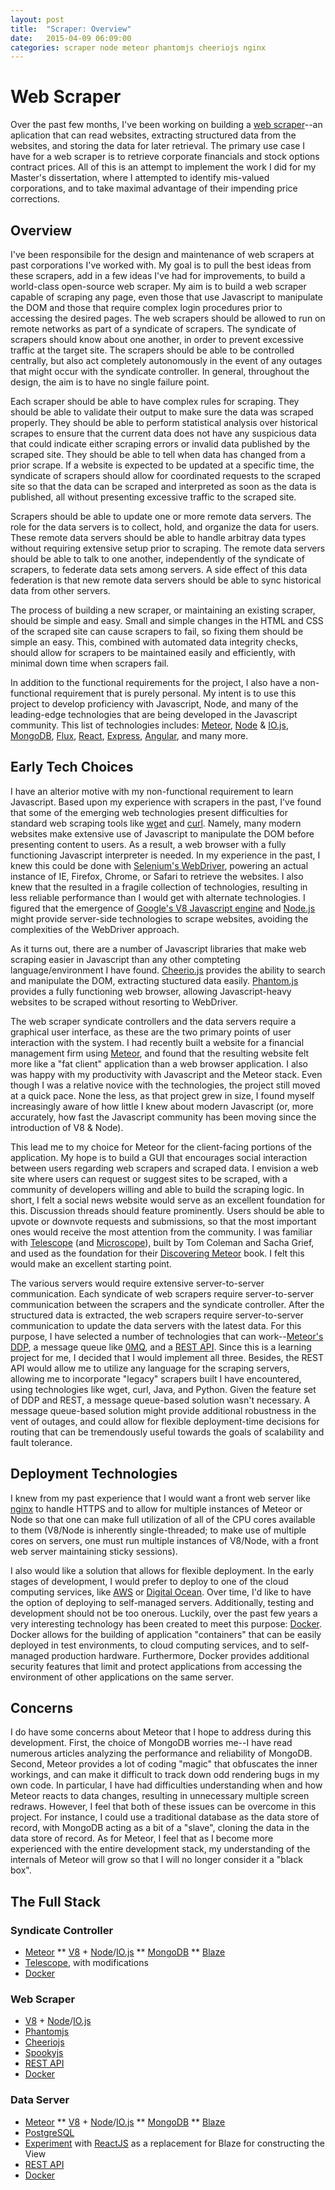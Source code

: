 ```yaml
---
layout: post
title:  "Scraper: Overview"
date:   2015-04-09 06:09:00
categories: scraper node meteor phantomjs cheeriojs nginx
---
```

Web Scraper
===========
Over the past few months, I've been working on building a [web scraper](http://en.wikipedia.org/wiki/Web_scraping)--an aplication that can read websites, extracting structured data from the websites, and storing the data for later retrieval.  The primary use case I have for a web scraper is to retrieve corporate financials and stock options contract prices.  All of this is an attempt to implement the work I did for my Master's dissertation, where I attempted to identify mis-valued corporations, and to take maximal advantage of their impending price corrections.

Overview
--------
I've been responsibile for the design and maintenance of web scrapers at past corporations I've worked with.  My goal is to pull the best ideas from these scrapers, add in a few ideas I've had for improvements, to build a world-class open-source web scraper.  My aim is to build a web scraper capable of scraping any page, even those that use Javascript to manipulate the DOM and those that require complex login procedures prior to accessing the desired pages.  The web scrapers should be allowed to run on remote networks as part of a syndicate of scrapers.  The syndicate of scrapers should know about one another, in order to prevent excessive traffic at the target site.  The scrapers should be able to be controlled centrally, but also act completely autonomously in the event of any outages that might occur with the syndicate controller.  In general, throughout the design, the aim is to have no single failure point.

Each scraper should be able to have complex rules for scraping.  They should be able to validate their output to make sure the data was scraped properly.  They should be able to perform statistical analysis over historical scrapes to ensure that the current data does not have any suspicious data that could indicate either scraping errors or invalid data published by the scraped site.  They should be able to tell when data has changed from a prior scrape.  If a website is expected to be updated at a specific time, the syndicate of scrapers should allow for coordinated requests to the scraped site so that the data can be scraped and interpreted as soon as the data is published, all without presenting excessive traffic to the scraped site.

Scrapers should be able to update one or more remote data servers.  The role for the data servers is to collect, hold, and organize the data for users.  These remote data servers should be able to handle arbitray data types without requiring extensive setup prior to scraping.  The remote data servers should be able to talk to one another, independently of the syndicate of scrapers, to federate data sets among servers.  A side effect of this data federation is that new remote data servers should be able to sync historical data from other servers. 

The process of building a new scraper, or maintaining an existing scraper, should be simple and easy.  Small and simple changes in the HTML and CSS of the scraped site can cause scrapers to fail, so fixing them should be simple an easy.  This, combined with automated data integrity checks, should allow for scrapers to be maintained easily and efficiently, with minimal down time when scrapers fail.

In addition to the functional requirements for the project, I also have a non-functional requirement that is purely personal.  My intent is to use this project to develop proficiency with Javascript, Node, and many of the leading-edge technologies that are being developed in the Javascript community.  This list of technologies includes: [Meteor](http://meteor.com/), [Node](https://nodejs.org/) & [IO.js](https://iojs.org/en/index.html), [MongoDB](https://www.mongodb.org/), [Flux](https://facebook.github.io/react/docs/flux-overview.html), [React](https://facebook.github.io/react/), [Express](http://expressjs.com/), [Angular](http://expressjs.com/), and many more.

Early Tech Choices
------------------
I have an alterior motive with my non-functional requirement to learn Javascript.  Based upon my experience with scrapers in the past, I've found that some of the emerging web technologies present difficulties for standard web scraping tools like [wget](https://www.gnu.org/software/wget/) and [curl](http://curl.haxx.se/).  Namely, many modern websites make extensive use of Javascript to manipulate the DOM before presenting content to users.  As a result, a web browser with a fully functioning Javascript interpreter is needed.  In my experience in the past, I knew this could be done with [Selenium's WebDriver](http://www.seleniumhq.org/projects/webdriver/), powering an actual instance of IE, Firefox, Chrome, or Safari to retrieve the websites.  I also knew that the resulted in a fragile collection of technologies, resulting in less reliable performance than I would get with alternate technologies.  I figured that the emergence of [Google's V8 Javascript engine](https://code.google.com/p/v8/) and [Node.js](https://nodejs.org/) might provide server-side technologies to scrape websites, avoiding the complexities of the WebDriver approach.  

As it turns out, there are a number of Javascript libraries that make web scraping easier in Javascript than any other compteting language/environment I have found.  [Cheerio.js](https://github.com/cheeriojs/cheerio) provides the ability to search and manipulate the DOM, extracting stuctured data easily.  [Phantom.js](http://phantomjs.org/) provides a fully functioning web browser, allowing Javascript-heavy websites to be scraped without resorting to WebDriver.  

The web scraper syndicate controllers and the data servers require a graphical user interface, as these are the two primary points of user interaction with the system.  I had recently built a website for a financial management firm using [Meteor](https://www.meteor.com/), and found that the resulting website felt more like a "fat client" application than a web browser application.  I also was happy with my productivity with Javascript and the Meteor stack.  Even though I was a relative novice with the technologies, the project still moved at a quick pace.  None the less, as that project grew in size, I found myself increasingly aware of how little I knew about modern Javascript (or, more accurately, how fast the Javascript community has been moving since the introduction of V8 & Node).

This lead me to my choice for Meteor for the client-facing portions of the application.  My hope is to build a GUI that encourages social interaction between users regarding web scrapers and scraped data.  I envision a web site where users can request or suggest sites to be scraped, with a community of developers willing and able to build the scraping logic.  In short, I felt a social news website would serve as an excellent foundation for this.  Discussion threads should feature prominently.  Users should be able to upvote or downvote requests and submissions, so that the most important ones would receive the most attention from the community.  I was familiar with [Telescope](http://www.telescopeapp.org/) (and [Microscope](https://github.com/DiscoverMeteor/Microscope)), built by Tom Coleman and Sacha Grief, and used as the foundation for their [Discovering Meteor](https://www.discovermeteor.com/) book.  I felt this would make an excellent starting point.

The various servers would require extensive server-to-server communication.  Each syndicate of web scrapers require server-to-server communication between the scrapers and the syndicate controller.  After the structured data is extracted, the web scrapers require server-to-server communication to update the data servers with the latest data.  For this purpose, I have selected a number of technologies that can work--[Meteor's DDP](https://www.meteor.com/ddp), a message queue like [0MQ](http://zeromq.org/), and a [REST API](http://en.wikipedia.org/wiki/Representational_state_transfer).  Since this is a learning project for me, I decided that I would implement all three.  Besides, the REST API would allow me to utilize any language for the scraping servers, allowing me to incorporate "legacy" scrapers built I have encountered, using technologies like wget, curl, Java, and Python.  Given the feature set of DDP and REST, a message queue-based solution wasn't necessary.  A message queue-based solution might provide additional robustness in the vent of outages, and could allow for flexible deployment-time decisions for routing that can be tremendously useful towards the goals of scalability and fault tolerance. 

Deployment Technologies
-----------------------
I knew from my past experience that I would want a front web server like [nginx](http://nginx.org/) to handle HTTPS and to allow for multiple instances of Meteor or Node so that one can make full utilization of all of the CPU cores available to them (V8/Node is inherently single-threaded; to make use of multiple cores on servers, one must run multiple instances of V8/Node, with a front web server maintaining sticky sessions). 

I also would like a solution that allows for flexible deployment.  In the early stages of development, I would prefer to deploy to one of the cloud computing services, like [AWS](http://aws.amazon.com/) or [Digital Ocean](https://www.digitalocean.com/).  Over time, I'd like to have the option of deploying to self-managed servers.  Additionally, testing and development should not be too onerous.  Luckily, over the past few years a very interesting technology has been created to meet this purpose: [Docker](https://www.docker.com/).  Docker allows for the building of application "containers" that can be easily deployed in test environments, to cloud computing services, and to self-managed production hardware.  Furthermore, Docker provides additional security features that limit and protect applications from accessing the environment of other applications on the same server. 

Concerns
--------
I do have some concerns about Meteor that I hope to address during this development.  First, the choice of MongoDB worries me--I have read numerous articles analyzing the performance and reliability of MongoDB.  Second, Meteor provides a lot of coding "magic" that obfuscates the inner workings, and can make it difficult to track down odd rendering bugs in my own code.  In particular, I have had difficulties understanding when and how Meteor reacts to data changes, resulting in unnecessary multiple screen redraws.  However, I feel that both of these issues can be overcome in this project.  For instance, I could use a traditional database as the data store of record, with MongoDB acting as a bit of a "slave", cloning the data in the data store of record.  As for Meteor, I feel that as I become more experienced with the entire development stack, my understanding of the internals of Meteor will grow so that I will no longer consider it a "black box".

The Full Stack
--------------
### Syndicate Controller
* [Meteor](https://www.meteor.com/)
** [V8](https://code.google.com/p/v8/) + [Node](https://nodejs.org/)/[IO.js](https://iojs.org/en/index.html)
** [MongoDB](https://www.mongodb.org/)
** [Blaze](https://www.meteor.com/blaze)
* [Telescope](http://www.telescopeapp.org/), with modifications
* [Docker](https://www.docker.com/)

### Web Scraper
* [V8](https://code.google.com/p/v8/) + [Node](https://nodejs.org/)/[IO.js](https://iojs.org/en/index.html)
* [Phantomjs](http://phantomjs.org/)
* [Cheeriojs](https://github.com/cheeriojs/cheerio)
* [Spookyjs](https://github.com/SpookyJS/SpookyJS)
* [REST API](http://en.wikipedia.org/wiki/Representational_state_transfer)
* [Docker](https://www.docker.com/)

### Data Server
* [Meteor](https://www.meteor.com/)
** [V8](https://code.google.com/p/v8/) + [Node](https://nodejs.org/)/[IO.js](https://iojs.org/en/index.html)
** [MongoDB](https://www.mongodb.org/)
** [Blaze](https://www.meteor.com/blaze)
* [PostgreSQL](http://www.postgresql.org/)
* [Experiment](https://github.com/reactjs/react-meteor) with [ReactJS](https://facebook.github.io/react/) as a replacement for Blaze for constructing the View
* [REST API](http://en.wikipedia.org/wiki/Representational_state_transfer)
* [Docker](https://www.docker.com/)
